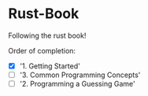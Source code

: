 # Rust-Book
Following the rust book!

Order of completion:
-[x] '1. Getting Started'
-[ ] '3. Common Programming Concepts'
-[ ] '2. Programming a Guessing Game'
